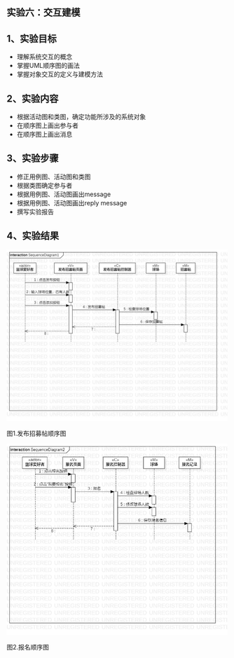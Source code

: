 ## 实验六：交互建模

## 1、实验目标
- 理解系统交互的概念
- 掌握UML顺序图的画法
- 掌握对象交互的定义与建模方法

## 2、实验内容
- 根据活动图和类图，确定功能所涉及的系统对象
- 在顺序图上画出参与者
- 在顺序图上画出消息

## 3、实验步骤
- 修正用例图、活动图和类图 
- 根据类图确定参与者 
- 根据用例图、活动图画出message 
- 根据用例图、活动图画出reply message
- 撰写实验报告

## 4、实验结果
![发布招募帖顺序图](./Issue_Information_SequenceDiagram.jpg)

图1.发布招募帖顺序图

![报名类图](./Sign_Up_SequenceDiagram.jpg)

图2.报名顺序图